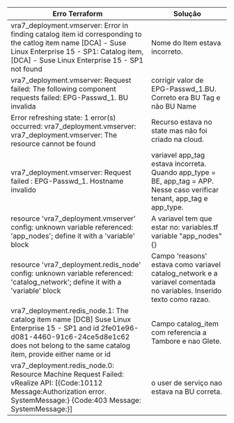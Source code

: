 | Erro Terraform                                                                                                                                                                                           | Solução                                                                                                                  |
|----------------------------------------------------------------------------------------------------------------------------------------------------------------------------------------------------------|--------------------------------------------------------------------------------------------------------------------------|
| vra7_deployment.vmserver: Error in finding catalog item id corresponding to the catlog item name [DCA] - Suse Linux Enterprise 15 - SP1: Catalog item, [DCA] - Suse Linux Enterprise 15 - SP1 not found  | Nome do Item estava incorreto.                                                                                           |
| vra7_deployment.vmserver: Request failed: The following component requests failed: EPG-Passwd_1. BU invalida                                                                                             | corrigir valor de EPG-Passwd_1.BU. Correto era BU Tag e não BU Name                                                      |
| Error refreshing state: 1 error(s) occurred: vra7_deployment.vmserver: vra7_deployment.vmserver: The resource cannot be found                                                                            | Recurso estava no state mas não foi criado na cloud.                                                                     |
| vra7_deployment.vmserver: Request failed : EPG-Passwd_1. Hostname invalido                                                                                                                               | variavel app_tag estava incorreta. Quando app_type = BE, app_tag = APP. Nesse caso verificar tenant, app_tag e app_type. |
| resource 'vra7_deployment.vmserver' config: unknown variable referenced: 'app_nodes'; define it with a 'variable' block                                                                                  | A variavel tem que estar no: variables.tf variable "app_nodes" {}                                                        |
| resource 'vra7_deployment.redis_node' config: unknown variable referenced: 'catalog_network'; define it with a 'variable' block                                                                          | Campo 'reasons' estava como variavel catalog_network e a variavel comentada no variables. Inserido texto como razao.     |
| vra7_deployment.redis_node.1: The catalog item name [DCB] Suse Linux Enterprise 15 - SP1 and id 2fe01e96-d081-4460-91c6-24ce5d8e1c62 does not belong to the same catalog item, provide either name or id | Campo catalog_item com referencia a Tambore e nao Glete.                                                                 |
| vra7_deployment.redis_node.0: Resource Machine Request Failed: vRealize API: [{Code:10112 Message:Authorization error. SystemMessage:} {Code:403 Message: SystemMessage:}]                               | o user de serviço nao estava na BU correta.                                                                              |
